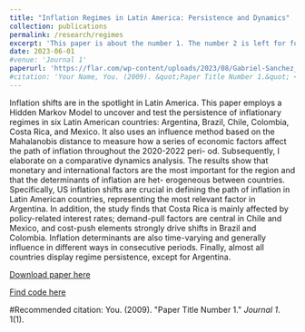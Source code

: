 ```yaml
---
title: "Inflation Regimes in Latin America: Persistence and Dynamics"
collection: publications
permalink: /research/regimes
excerpt: 'This paper is about the number 1. The number 2 is left for future work.'
date: 2023-06-01
#venue: 'Journal 1'
paperurl: 'https://flar.com/wp-content/uploads/2023/08/Gabriel-Sanchez_Inflation-Regimes-in-Latin-America.pdf'
#citation: 'Your Name, You. (2009). &quot;Paper Title Number 1.&quot; <i>Journal 1</i>. 1(1).'
---
```

Inflation shifts are in the spotlight in Latin America. This paper employs a Hidden Markov Model to uncover
and test the persistence of inflationary regimes in six Latin American countries: Argentina, Brazil, Chile,
Colombia, Costa Rica, and Mexico. It also uses an influence method based on the Mahalanobis distance
to measure how a series of economic factors affect the path of inflation throughout the 2020-2022 peri-
od. Subsequently, I elaborate on a comparative dynamics analysis. The results show that monetary and
international factors are the most important for the region and that the determinants of inflation are het-
erogeneous between countries. Specifically, US inflation shifts are crucial in defining the path of inflation
in Latin American countries, representing the most relevant factor in Argentina. In addition, the study finds
that Costa Rica is mainly affected by policy-related interest rates; demand-pull factors are central in Chile
and Mexico, and cost-push elements strongly drive shifts in Brazil and Colombia. Inflation determinants
are also time-varying and generally influence in different ways in consecutive periods. Finally, almost all
countries display regime persistence, except for Argentina.

[Download paper here](https://flar.com/wp-content/uploads/2023/08/Gabriel-Sanchez_Inflation-Regimes-in-Latin-America.pdf)

[Find code here](/research/regimes-code)

#Recommended citation: You. (2009). "Paper Title Number 1." <i>Journal 1</i>. 1(1).